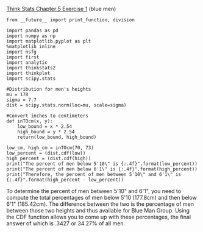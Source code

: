 [Think Stats Chapter 5 Exercise 1](http://greenteapress.com/thinkstats2/html/thinkstats2006.html#toc50) (blue men)

    from __future__ import print_function, division

    import pandas as pd
    import numpy as np
    import matplotlib.pyplot as plt
    %matplotlib inline
    import nsfg
    import first
    import analytic
    import thinkstats2
    import thinkplot
    import scipy.stats
    
    #Distribution for men's heights
    mu = 178
    sigma = 7.7
    dist = scipy.stats.norm(loc=mu, scale=sigma)

    #Convert inches to centimeters
    def inTOcm(x, y):
        low_bound = x * 2.54
        high_bound = y * 2.54
        return(low_bound, high_bound)

    low_cm, high_cm = inTOcm(70, 73)
    low_percent = (dist.cdf(low))
    high_percent = (dist.cdf(high))
    print("The percent of men below 5'10\" is {:.4f}".format(low_percent))
    print("The percent of men below 6'1\" is {:.4f}".format(high_percent))
    print("Therefore, the percent of men between 5'10\" and 6'1\" is {:.4f}".format(high_percent - low_percent))
    
To determine the percent of men between 5'10" and 6'1", you need to compute the total percentages of men below 5'10 (177.8cm) and then below 6'1" (185.42cm).  The difference between the two is the percentage of men between those two heights and thus available for Blue Man Group.  Using the CDF function allows you to come up with these percentages, the final answer of which is .3427 or 34.27% of all men. 
